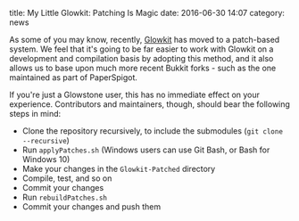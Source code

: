 title: My Little Glowkit: Patching Is Magic
date: 2016-06-30 14:07
category: news

As some of you may know, recently, [Glowkit](https://github.com/GlowstoneMC/Glowkit) has moved to a patch-based system. We feel that it's going to be far easier to work with Glowkit on a development and compilation basis by adopting this method, and it also allows us to base upon much more recent Bukkit forks - such as the one maintained as part of PaperSpigot.

If you're just a Glowstone user, this has no immediate effect on your experience. Contributors and maintainers, though, should bear the following steps in mind:

- Clone the repository recursively, to include the submodules (`git clone --recursive`)
- Run `applyPatches.sh` (Windows users can use Git Bash, or Bash for Windows 10)
- Make your changes in the `Glowkit-Patched` directory
- Compile, test, and so on
- Commit your changes
- Run `rebuildPatches.sh`
- Commit your changes and push them
